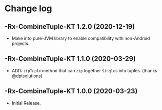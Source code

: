 # Change log

-Rx-CombineTuple-KT 1.2.0 (2020-12-19)
--------------------------------

- Make into pure-JVM library to enable compatibility with non-Android projects.

-Rx-CombineTuple-KT 1.1.0 (2020-03-29)
--------------------------------

- ADD: `zipTuple` method that can `zip` together `Single`s into tuples. (thanks @dptsolutions)

-Rx-CombineTuple-KT 1.0.0 (2020-03-23)
--------------------------------

- Initial Release.